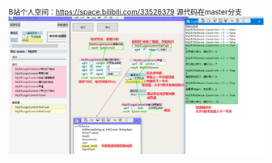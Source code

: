 B站个人空间：https://space.bilibili.com/33526379
源代码在master分支
![image](https://github.com/fhhyyp/serein-flow/blob/main/%E6%95%88%E6%9E%9C%E5%9B%BE.png)
